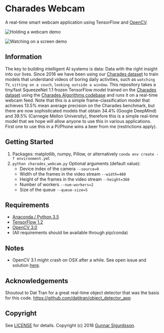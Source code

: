 # Charades Webcam

A real-time smart webcam application using TensorFlow and [OpenCV](http://opencv.org/).

![Holding a webcam demo](./media/holding_webcam.gif)

![Watching on a screen demo](./media/watching_on_screen.gif)

## Information

The key to building intelligent AI systems is data: Data with the right insight into our lives. Since 2016 we have been using our [Charades dataset](http://allenai.org/plato/charades/) to train models that understand videos of boring daily activities, such as `watching TV`, `sitting on a couch`, `looking outside a window`. This repository takes a tiny/fast SqueezeNet 1.1 frozen TensorFlow model trained on the [Charades dataset](http://allenai.org/plato/charades/) using the [Charades Algorithms codebase](https://github.com/gsig/charades-algorithms) and runs it on a real-time webcam feed. Note that this is a simple frame-classification model that achieves 13.5% mean average precision on the Charades benchmark, but there are now sophisticated models that obtain 34.4% (Google DeepMind) and 39.5% (Carnegie Mellon University), therefore this is a simple real-time model that we hope will allow anyone to use this in various applications. First one to use this in a Pi/Phone wins a beer from me (restrictions apply).

## Getting Started
1. Packages:  matplotlib, numpy, Pillow, or alternatively `conda env create -f environment.yml`
2. `python charades_webcam.py`
    Optional arguments (default value):
    * Device index of the camera `--source=0`
    * Width of the frames in the video stream `--width=480`
    * Height of the frames in the video stream `--height=360`
    * Number of workers `--num-workers=2`
    * Size of the queue `--queue-size=5`

## Requirements
- [Anaconda / Python 3.5](https://www.continuum.io/downloads)
- [TensorFlow 1.2](https://www.tensorflow.org/)
- [OpenCV 3.0](http://opencv.org/)
- (All requirements should be available through pip/conda)

## Notes
- OpenCV 3.1 might crash on OSX after a while. See open issue and solution [here](https://github.com/opencv/opencv/issues/5874).

## Acknowledgements 
Shoutout to Dat Tran for a great real-time object detector that was the basis for this code.
https://github.com/datitran/object_detector_app

## Copyright

See [LICENSE](LICENSE) for details.
Copyright (c) 2018 [Gunnar Sigurdsson](https://github.com/gsig).
